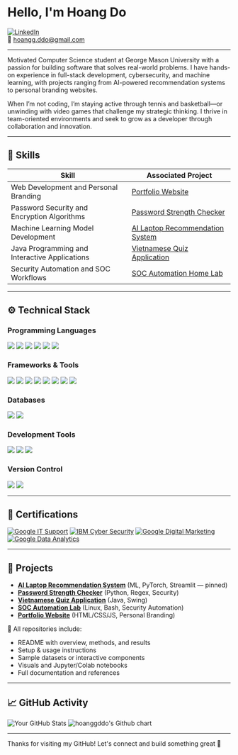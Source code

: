 # Hello, I'm Hoang Do  
[![LinkedIn](https://img.shields.io/badge/-LinkedIn-0072b1?&style=for-the-badge&logo=linkedin&logoColor=white)](https://www.linkedin.com/in/hoang-do-/)  
📧 hoangg.ddo@gmail.com 

---

Motivated Computer Science student at George Mason University with a passion for building software that solves real-world problems. I have hands-on experience in full-stack development, cybersecurity, and machine learning, with projects ranging from AI-powered recommendation systems to personal branding websites.

When I’m not coding, I’m staying active through tennis and basketball—or unwinding with video games that challenge my strategic thinking. I thrive in team-oriented environments and seek to grow as a developer through collaboration and innovation.

---

## 🧠 Skills

| Skill                                         | Associated Project         |
|-----------------------------------------------|----------------------------|
| Web Development and Personal Branding         | [Portfolio Website](https://hoanggddo.github.io/home/index.html) |
| Password Security and Encryption Algorithms   | [Password Strength Checker](https://github.com/hoanggddo/password-checker) |
| Machine Learning Model Development            | [AI Laptop Recommendation System](https://github.com/hoanggddo/ai-laptop-recommendation-system) |
| Java Programming and Interactive Applications | [Vietnamese Quiz Application](https://github.com/hoanggddo/quiz-application) |
| Security Automation and SOC Workflows         | [SOC Automation Home Lab](https://github.com/hoanggddo/SOC-Home-Lab) |

---

## ⚙️ Technical Stack

### Programming Languages  
<span>
  <img src="https://img.shields.io/badge/-Python-3776AB?&style=for-the-badge&logo=Python&logoColor=white"/>
  <img src="https://img.shields.io/badge/-Java-007396?&style=for-the-badge&logo=Java&logoColor=white"/>
  <img src="https://img.shields.io/badge/-C++-00599C?&style=for-the-badge&logo=C%2B%2B&logoColor=white"/>
  <img src="https://img.shields.io/badge/-HTML-E34F26?&style=for-the-badge&logo=HTML5&logoColor=white"/>
  <img src="https://img.shields.io/badge/-CSS-1572B6?&style=for-the-badge&logo=CSS3&logoColor=white"/>
  <img src="https://img.shields.io/badge/-JavaScript-F7DF1E?&style=for-the-badge&logo=JavaScript&logoColor=black"/>
</span>  

### Frameworks & Tools  
<span>
  <img src="https://img.shields.io/badge/-Django-092E20?&style=for-the-badge&logo=Django&logoColor=white"/>
  <img src="https://img.shields.io/badge/-PyTorch-EE4C2C?&style=for-the-badge&logo=PyTorch&logoColor=white"/>
  <img src="https://img.shields.io/badge/-scikit--learn-F7931E?&style=for-the-badge&logo=scikit-learn&logoColor=white"/>
  <img src="https://img.shields.io/badge/-Pandas-150458?&style=for-the-badge&logo=pandas&logoColor=white"/>
  <img src="https://img.shields.io/badge/-NumPy-013243?&style=for-the-badge&logo=numpy&logoColor=white"/>
  <img src="https://img.shields.io/badge/-Matplotlib-11557C?&style=for-the-badge&logo=plotly&logoColor=white"/>
  <img src="https://img.shields.io/badge/-spaCy-09A3D5?&style=for-the-badge"/>
  <img src="https://img.shields.io/badge/-Node.js-339933?&style=for-the-badge&logo=node.js&logoColor=white"/>
</span>  

### Databases  
<span>
  <img src="https://img.shields.io/badge/-SQL-4479A1?&style=for-the-badge&logo=postgresql&logoColor=white"/>
  <img src="https://img.shields.io/badge/-MySQL-00758F?&style=for-the-badge&logo=mysql&logoColor=white"/>
</span>  

### Development Tools  
<span>
  <img src="https://img.shields.io/badge/-Jupyter-F37626?&style=for-the-badge&logo=Jupyter&logoColor=white"/>
  <img src="https://img.shields.io/badge/-Google%20Colab-F9AB00?&style=for-the-badge&logo=googlecolab&logoColor=white"/>
  <img src="https://img.shields.io/badge/-VS%20Code-007ACC?&style=for-the-badge&logo=visual-studio-code&logoColor=white"/>
</span>  

### Version Control  
<span>
  <img src="https://img.shields.io/badge/-Git-F05032?&style=for-the-badge&logo=git&logoColor=white"/>
  <img src="https://img.shields.io/badge/-GitHub-181717?&style=for-the-badge&logo=github&logoColor=white"/>
</span>  

---

## 📜 Certifications

[![Google IT Support](https://img.shields.io/badge/-Google%20IT%20Support-4285F4?&style=for-the-badge&logo=Google&logoColor=white)](https://coursera.org/share/1396b022977b23dc041ee412a57cdcce)
[![IBM Cyber Security](https://img.shields.io/badge/-IBM%20Cyber%20Security-0054A1?&style=for-the-badge&logo=IBM&logoColor=white)](https://coursera.org/share/fc513e659ced5ed50c6a3a2f2a850ef2)
[![Google Digital Marketing](https://img.shields.io/badge/-Google%20Digital%20Marketing%20and%20E%26Commerce-34A853?&style=for-the-badge&logo=Google&logoColor=white)](https://coursera.org/share/f1ba57e71159547bcbaf55ee9f208836)
[![Google Data Analytics](https://img.shields.io/badge/-Google%20Data%20Analytics-34A853?&style=for-the-badge&logo=Google&logoColor=white)](https://coursera.org/share/f2f73aa2c1474e229260d90c3ddff04a)

---

## 🚀 Projects

- **[AI Laptop Recommendation System](https://github.com/hoanggddo/ai-laptop-recommendation-system)** (ML, PyTorch, Streamlit — pinned)  
- **[Password Strength Checker](https://github.com/hoanggddo/password-checker)** (Python, Regex, Security)  
- **[Vietnamese Quiz Application](https://github.com/hoanggddo/quiz-application)** (Java, Swing)  
- **[SOC Automation Lab](https://github.com/hoanggddo/soc-automation-lab)** (Linux, Bash, Security Automation)  
- **[Portfolio Website](https://hoanggddo.github.io/home/index.html)** (HTML/CSS/JS, Personal Branding)  

🧾 All repositories include:
- README with overview, methods, and results  
- Setup & usage instructions  
- Sample datasets or interactive components  
- Visuals and Jupyter/Colab notebooks  
- Full documentation and references  

---

## 📈 GitHub Activity

![Your GitHub Stats](https://github-readme-stats.vercel.app/api?username=hoanggddo&show_icons=true&theme=tokyonight)
<img src="http://ghchart.rshah.org/hoanggddo" alt="hoanggddo's Github chart" />


---

Thanks for visiting my GitHub! Let's connect and build something great 🚀
